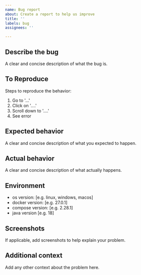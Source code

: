 ```yaml
---
name: Bug report
about: Create a report to help us improve
title: ''
labels: bug
assignees: ''

---
```


## Describe the bug
A clear and concise description of what the bug is.

## To Reproduce

Steps to reproduce the behavior:

1. Go to '...'
2. Click on '....'
3. Scroll down to '....'
4. See error

## Expected behavior

A clear and concise description of what you expected to happen.

## Actual behavior

A clear and concise description of what actually happens.

## Environment

- os version: [e.g. linux, windows, macos]
- docker version: [e.g. 27.0.1]
- compose version: [e.g. 2.28.1]
- java version [e.g. 18]

## Screenshots

If applicable, add screenshots to help explain your problem.

## Additional context

Add any other context about the problem here.
